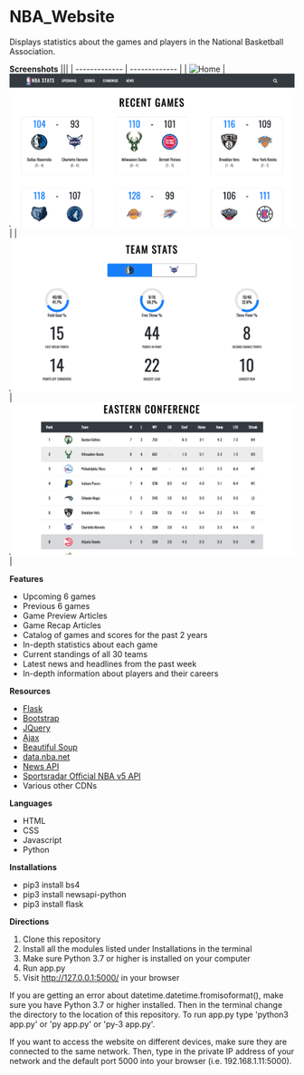 # NBA_Website
Displays statistics about the games and players in the National Basketball Association.

**Screenshots**
|||
| ------------- | ------------- |
| ![Home](https://github.com/imathur1/NBA_Website/blob/master/screenshots/NBA-1.png)  | ![Scores](https://github.com/imathur1/NBA_Website/blob/master/screenshots/NBA-2.png)  |
| ![Game Information](https://github.com/imathur1/NBA_Website/blob/master/screenshots/NBA-3.png)  | ![Standings](https://github.com/imathur1/NBA_Website/blob/master/screenshots/NBA-4.png) |

**Features**
  - Upcoming 6 games
  - Previous 6 games
  - Game Preview Articles
  - Game Recap Articles
  - Catalog of games and scores for the past 2 years
  - In-depth statistics about each game
  - Current standings of all 30 teams
  - Latest news and headlines from the past week
  - In-depth information about players and their careers
 
 **Resources**
  - [Flask](http://flask.pocoo.org/)
  - [Bootstrap](https://getbootstrap.com/)
  - [JQuery](https://jquery.com/)
  - [Ajax](http://api.jquery.com/jquery.ajax/)
  - [Beautiful Soup](https://www.crummy.com/software/BeautifulSoup/bs4/doc/)
  - [data.nba.net](http://data.nba.net/10s/prod/v1/today.json)
  - [News API](https://newsapi.org/)
  - [Sportsradar Official NBA v5 API](https://developer.sportradar.com/docs/read/basketball/NBA_v5)
  - Various other CDNs
  
**Languages**
  - HTML
  - CSS
  - Javascript
  - Python

**Installations**
  - pip3 install bs4
  - pip3 install newsapi-python
  - pip3 install flask

**Directions**
1. Clone this repository
2. Install all the modules listed under Installations in the terminal
3. Make sure Python 3.7 or higher is installed on your computer 
4. Run app.py
5. Visit http://127.0.0.1:5000/ in your browser

If you are getting an error about datetime.datetime.fromisoformat(), make sure you have Python 3.7 or higher installed. Then in the terminal change the directory to the location of this repository. To run app.py type 'python3 app.py' or 'py app.py' or 'py-3 app.py'.

If you want to access the website on different devices, make sure they are connected to the same network. Then, type in the private IP address of your network and the default port 5000 into your browser (i.e. 192.168.1.11:5000).
